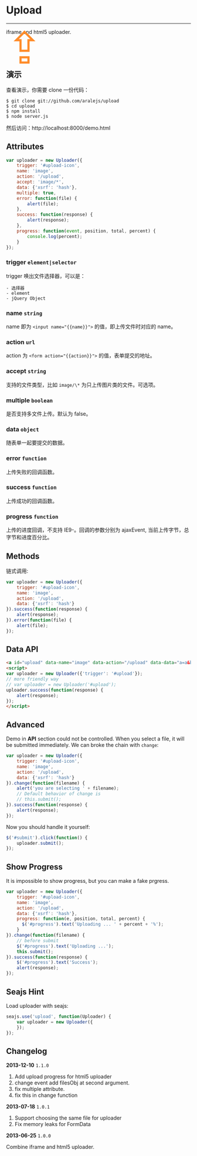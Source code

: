 # Upload

---------------

iframe and html5 uploader.


<span style="font-size:120px;line-height:0.4;color:rgb(255, 140, 42);font-family:Menlo;">⇪</span>

## 演示

查看演示，你需要 clone 一份代码：

```
$ git clone git://github.com/aralejs/upload
$ cd upload
$ npm install
$ node server.js
```

然后访问：http://localhost:8000/demo.html


## Attributes

```javascript
var uploader = new Uploader({
    trigger: '#upload-icon',
    name: 'image',
    action: '/upload',
    accept: 'image/*',
    data: {'xsrf': 'hash'},
    multiple: true,
    error: function(file) {
        alert(file);
    },
    success: function(response) {
        alert(response);
    },
    progress: function(event, position, total, percent) {
        console.log(percent);
    }
});
```

### trigger `element|selector`

trigger 唤出文件选择器，可以是：

    - 选择器
    - element
    - jQuery Object

### name `string`

name 即为 `<input name="{{name}}">` 的值，即上传文件时对应的 name。

### action `url`

action 为 `<form action="{{action}}">` 的值，表单提交的地址。

### accept `string`

支持的文件类型，比如 `image/\*` 为只上传图片类的文件。可选项。

### multiple `boolean`

是否支持多文件上传。默认为 false。

### data `object`

随表单一起要提交的数据。

### error `function`

上传失败的回调函数。

### success `function`

上传成功的回调函数。

### progress `function`

上传的进度回调，不支持 IE9-。回调的参数分别为 ajaxEvent, 当前上传字节，总字节和进度百分比。


## Methods

链式调用:

```javascript
var uploader = new Uploader({
    trigger: '#upload-icon',
    name: 'image',
    action: '/upload',
    data: {'xsrf': 'hash'}
}).success(function(response) {
    alert(response);
}).error(function(file) {
    alert(file);
});
```

## Data API

```html
<a id="upload" data-name="image" data-action="/upload" data-data="a=a&b=b">Upload</a>
<script>
var uploader = new Uploader({'trigger': '#upload'});
// more friendly way
// var uploader = new Uploader('#upload');
uploader.success(function(response) {
    alert(response);
});
</script>
```

## Advanced

Demo in **API** section could not be controlled. When you select a file, it will
be submitted immediately. We can broke the chain with ``change``:

```javascript
var uploader = new Uploader({
    trigger: '#upload-icon',
    name: 'image',
    action: '/upload',
    data: {'xsrf': 'hash'}
}).change(function(filename) {
    alert('you are selecting ' + filename);
    // Default behavior of change is
    // this.submit();
}).success(function(response) {
    alert(response);
});
```

Now you should handle it yourself:

```javascript
$('#submit').click(function() {
    uploader.submit();
});
```


## Show Progress

It is impossible to show progress, but you can make a fake prgress.


```javascript
var uploader = new Uploader({
    trigger: '#upload-icon',
    name: 'image',
    action: '/upload',
    data: {'xsrf': 'hash'},
    progress: function(e, position, total, percent) {
      $('#progress').text('Uploading ... ' + percent + '%');
    }
}).change(function(filename) {
    // before submit
    $('#progress').text('Uploading ...');
    this.submit();
}).success(function(response) {
    $('#progress').text('Success');
    alert(response);
});
```


## Seajs Hint

Load uploader with seajs:

```javascript
seajs.use('upload', function(Uploader) {
    var uploader = new Uploader({
    });
});
```

## Changelog

**2013-12-10** `1.1.0`

1. Add upload progress for html5 uploader
2. change event add filesObj at second argument.
3. fix multiple attribute.
4. fix this in change function

**2013-07-18** `1.0.1`

1. Support choosing the same file for uploader
2. Fix memory leaks for FormData

**2013-06-25** `1.0.0`

Combine iframe and html5 uploader.
